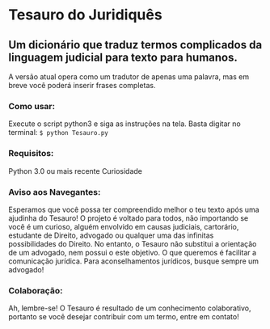  # Tesauro do Juridiquês
## Um dicionário que traduz termos complicados da linguagem judicial para texto para humanos.
A versão atual opera como um tradutor de apenas uma palavra, mas em breve você poderá inserir frases completas.
### Como usar:
Execute o script python3 e siga as instruções na tela. Basta digitar no terminal:
`$ python Tesauro.py`
### Requisitos:
Python 3.0 ou mais recente
Curiosidade
### Aviso aos Navegantes:
Esperamos que você possa ter compreendido melhor o teu texto após uma ajudinha do Tesauro! 
O projeto é voltado para todos, não importando se você é um curioso, alguém envolvido em causas judiciais, cartorário, estudante de Direito, advogado ou qualquer uma das infinitas possibilidades do Direito. No entanto, o Tesauro não substitui a orientação de um advogado, nem possui o este objetivo. O que queremos é facilitar a comunicação jurídica. Para aconselhamentos jurídicos, busque sempre um advogado!
### Colaboração:
Ah, lembre-se! O Tesauro é resultado de um conhecimento colaborativo, portanto se você desejar contribuir com um termo, entre em contato!
